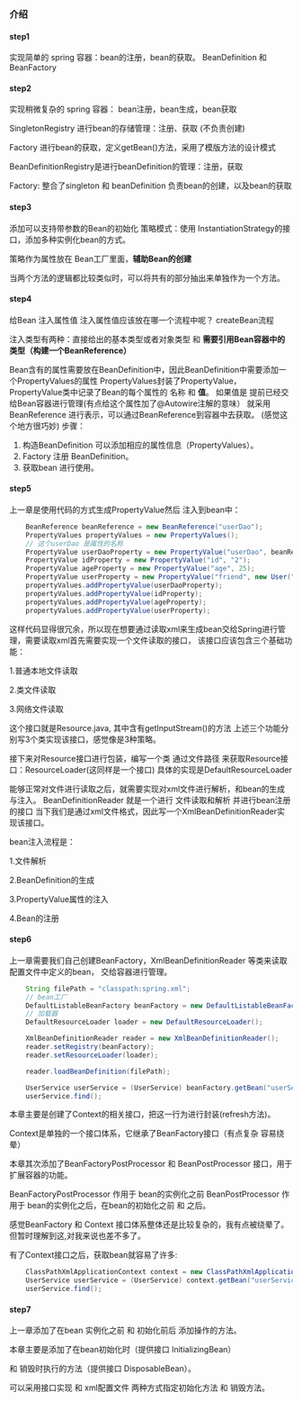 ### 介绍
#### step1
实现简单的 spring 容器：bean的注册，bean的获取。
BeanDefinition 和 BeanFactory 

#### step2
实现稍微复杂的 spring 容器：
bean注册，bean生成，bean获取


SingletonRegistry 进行bean的存储管理：注册、获取 (不负责创建)

Factory 进行bean的获取，定义getBean()方法，采用了模版方法的设计模式

BeanDefinitionRegistry是进行beanDefinition的管理：注册，获取

Factory: 整合了singleton 和 beanDefinition 负责bean的创建，以及bean的获取

#### step3
添加可以支持带参数的Bean的初始化
策略模式：使用 InstantiationStrategy的接口，添加多种实例化bean的方式。

策略作为属性放在 Bean工厂里面，**辅助Bean的创建**

当两个方法的逻辑都比较类似时，可以将共有的部分抽出来单独作为一个方法。

#### step4
给Bean 注入属性值 注入属性值应该放在哪一个流程中呢？ createBean流程

注入类型有两种：直接给出的基本类型或者对象类型 和 **需要引用Bean容器中的类型（构建一个BeanReference）**

Bean含有的属性需要放在BeanDefinition中，因此BeanDefinition中需要添加一个PropertyValues的属性
PropertyValues封装了PropertyValue，PropertyValue类中记录了Bean的每个属性的 名称 和 **值**。
如果值是 提前已经交给Bean容器进行管理(有点给这个属性加了@Autowire注解的意味） 就采用BeanReference 进行表示，可以通过BeanReference到容器中去获取。
(感觉这个地方很巧妙)
步骤：
1. 构造BeanDefinition 可以添加相应的属性信息（PropertyValues）。
2. Factory 注册 BeanDefinition。
3. 获取bean 进行使用。

#### step5
上一章是使用代码的方式生成PropertyValue然后 注入到bean中：
```java
    BeanReference beanReference = new BeanReference("userDao");
    PropertyValues propertyValues = new PropertyValues();
    // 这个userDao 是属性的名称
    PropertyValue userDaoProperty = new PropertyValue("userDao", beanReference);
    PropertyValue idProperty = new PropertyValue("id", "2");
    PropertyValue ageProperty = new PropertyValue("age", 25);
    PropertyValue userProperty = new PropertyValue("friend", new User("kingpopen", 26));
    propertyValues.addPropertyValue(userDaoProperty);
    propertyValues.addPropertyValue(idProperty);
    propertyValues.addPropertyValue(ageProperty);
    propertyValues.addPropertyValue(userProperty);
```
这样代码显得很冗余，所以现在想要通过读取xml来生成bean交给Spring进行管理，需要读取xml首先需要实现一个文件读取的接口，
该接口应该包含三个基础功能：

1.普通本地文件读取

2.类文件读取

3.网络文件读取

这个接口就是Resource.java, 其中含有getInputStream()的方法
上述三个功能分别写3个类实现该接口，感觉像是3种策略。

接下来对Resource接口进行包装，编写一个类 通过文件路径 来获取Resource接口：ResourceLoader(这同样是一个接口)
具体的实现是DefaultResourceLoader

能够正常对文件进行读取之后，就需要实现对xml文件进行解析，和bean的生成与注入。
BeanDefinitionReader 就是一个进行 文件读取和解析 并进行bean注册的接口
当下我们是通过xml文件格式，因此写一个XmlBeanDefinitionReader实现该接口。

bean注入流程是：

1.文件解析

2.BeanDefinition的生成

3.PropertyValue属性的注入

4.Bean的注册

#### step6
上一章需要我们自己创建BeanFactory，XmlBeanDefinitionReader 等类来读取配置文件中定义的bean，
交给容器进行管理。
```java
    String filePath = "classpath:spring.xml";
    // bean工厂
    DefaultListableBeanFactory beanFactory = new DefaultListableBeanFactory();
    // 加载器
    DefaultResourceLoader loader = new DefaultResourceLoader();

    XmlBeanDefinitionReader reader = new XmlBeanDefinitionReader();
    reader.setRegistry(beanFactory);
    reader.setResourceLoader(loader);

    reader.loadBeanDefinition(filePath);

    UserService userService = (UserService) beanFactory.getBean("userService");
    userService.find();
```
本章主要是创建了Context的相关接口，把这一行为进行封装(refresh方法)。

Context是单独的一个接口体系，它继承了BeanFactory接口（有点复杂 容易绕晕）

本章其次添加了BeanFactoryPostProcessor 和 BeanPostProcessor 接口，用于扩展容器的功能。

BeanFactoryPostProcessor 作用于 bean的实例化之前
BeanPostProcessor 作用于 bean的实例化之后，在bean的初始化之前 和 之后。

感觉BeanFactory 和 Context 接口体系整体还是比较复杂的，我有点被绕晕了。
但暂时理解到这,对我来说也差不多了。

有了Context接口之后，获取bean就容易了许多:
```java
    ClassPathXmlApplicationContext context = new ClassPathXmlApplicationContext("classpath:spring.xml");
    UserService userService = (UserService) context.getBean("userService");
    userService.find();
```
#### step7
上一章添加了在bean 实例化之前 和 初始化前后 添加操作的方法。

本章主要是添加了在bean初始化时（提供接口 InitializingBean）

和 销毁时执行的方法（提供接口 DisposableBean）。

可以采用接口实现 和 xml配置文件 两种方式指定初始化方法 和 销毁方法。



